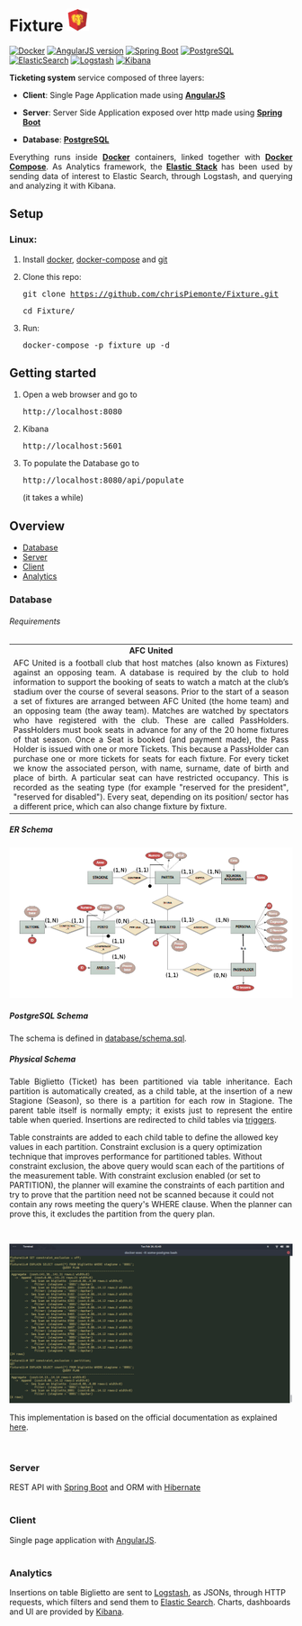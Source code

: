 # Fixture <img src="https://raw.githubusercontent.com/chrisPiemonte/Fixture/master/src/main/resources/static/images/logo_mini.d9252743.png?token=AJohXj5CL3cGEQo1QKfLO61AcODy-9kIks5amfafwA%3D%3D" width="40">

[![Docker](https://img.shields.io/badge/Docker-17.05-blue.svg?style=flat-square)](https://www.docker.com/)
[![AngularJS version](https://img.shields.io/badge/AngularJS-1.4.0-red.svg?style=flat-square)](https://angular.io/)
[![Spring Boot](https://img.shields.io/badge/Spring%20Boot-1.5.10-green.svg?style=flat-square)](https://spring.io/)
[![PostgreSQL](https://img.shields.io/badge/PostgreSQL-10.2-blue.svg?style=flat-square)](https://www.postgresql.org/)
[![ElasticSearch](https://img.shields.io/badge/ElasticSearch-6.2.1-yellow.svg?style=flat-square)](https://www.elastic.co/products/elasticsearch)
[![Logstash](https://img.shields.io/badge/Logstash-6.2.1-blue.svg?style=flat-square)](https://www.elastic.co/products/logstash)
[![Kibana](https://img.shields.io/badge/Kibana-6.2.1-ff69b4.svg?style=flat-square)](https://www.elastic.co/products/kibana)


**Ticketing system** service composed of three layers:

 - **Client**: Single Page Application made using **[AngularJS](https://angular.io/)**

 - **Server**: Server Side Application exposed over http made using **[Spring Boot](https://spring.io/)**

 - **Database**: **[PostgreSQL](https://www.postgresql.org/)**

<p align="justify">
Everything runs inside <a href="https://www.docker.com/"><b>Docker</b></a> containers, linked together with <a href="https://docs.docker.com/compose/overview/"><b>Docker Compose</b></a>. As Analytics framework, the <a href="https://www.elastic.co/products"><b>Elastic Stack</b></a> has been used by sending data of interest to Elastic Search, through Logstash, and querying and analyzing it with Kibana.
</p>

## Setup

### Linux:
1. Install [docker](https://docs.docker.com/install/), [docker-compose](https://docs.docker.com/compose/install/) and [git](https://git-scm.com/book/en/v2/Getting-Started-Installing-Git)

2. Clone this repo:<pre>git clone https://github.com/chrisPiemonte/Fixture.git </pre> <pre>cd Fixture/</pre>

3. Run:<pre>docker-compose -p fixture up -d </pre>

## Getting started
1. Open a web browser and go to <pre>http://localhost:8080</pre>

2. Kibana <pre>http://localhost:5601</pre>

3. To populate the Database go to <pre>http://localhost:8080/api/populate</pre> (it takes a while)

## Overview
- [Database](https://github.com/chrisPiemonte/Fixture#database)
- [Server](https://github.com/chrisPiemonte/Fixture#server)
- [Client](https://github.com/chrisPiemonte/Fixture#client)
- [Analytics](https://github.com/chrisPiemonte/Fixture#analytics)

### Database

###### Requirements

<table>
  <tr>
    <td colspan="2" align="center"><b>AFC United</b></td>
  </tr>
  <tr>
    <td align="justify">
    AFC United is a football club that host matches (also known as Fixtures) against an opposing team. A database is required by the club to hold information to support the booking of seats to watch a match at the club’s stadium over the course of several seasons. Prior to the start of a season a set of fixtures are arranged between AFC United (the home team) and an opposing team (the away team). Matches are watched by spectators who have registered with the club. These are called PassHolders. PassHolders must book seats in advance for any of the 20 home fixtures of that season. Once a Seat is booked (and payment made), the Pass Holder is issued with one or more Tickets. This because a PassHolder can purchase one or more tickets for seats for each fixture. For every ticket we know the associated person, with name, surname, date of birth and place of birth. A particular seat can have restricted occupancy. This is recorded as the seating type (for example "reserved for the president", "reserved for disabled"). Every seat, depending on its position/ sector has a different price, which can also change fixture by fixture.</td>
  </tr>
</table>

##### ER Schema

![ER Schema](https://raw.githubusercontent.com/chrisPiemonte/Fixture/master/documentation/img/er.png "ER Schema")

##### PostgreSQL Schema

The schema is defined in <a href="https://github.com/chrisPiemonte/Fixture/blob/master/database/schema/schema.sql">database/schema.sql</a>.

##### Physical Schema

<p align="justify">
Table Biglietto (Ticket) has been partitioned via table inheritance. Each partition is automatically created, as a child table, at the insertion of a new Stagione (Season), so there is a partition for each row in Stagione. The parent table itself is normally empty; it exists just to represent the entire table when queried. Insertions are redirected to child tables via <a href="https://github.com/chrisPiemonte/Fixture/blob/master/database/schema/schema.sql#L80">triggers</a>.

</br>

Table constraints are added to each child table to define the allowed key values in each partition. Constraint exclusion is a query optimization technique that improves performance for partitioned tables. Without constraint exclusion, the above query would scan each of the partitions of the measurement table. With constraint exclusion enabled (or set to PARTITION), the planner will examine the constraints of each partition and try to prove that the partition need not be scanned because it could not contain any rows meeting the query's WHERE clause. When the planner can prove this, it excludes the partition from the query plan.

</br>

![Explain](https://raw.githubusercontent.com/chrisPiemonte/Fixture/master/documentation/img/explain_partition.png "Explain")


This implementation is based on the official documentation as explained [here](https://www.postgresql.org/docs/9.1/static/ddl-partitioning.html).
</p></br>

### Server
REST API with [Spring Boot](https://projects.spring.io/spring-boot/) and ORM with [Hibernate](http://hibernate.org/)
</br></br>

### Client
Single page application with [AngularJS](https://angular.io/).
</br></br>

### Analytics
Insertions on table Biglietto are sent to [Logstash](https://www.elastic.co/products/logstash), as JSONs, through HTTP requests, which filters and send them to [Elastic Search](https://www.elastic.co/products/elasticsearch). Charts, dashboards and UI are provided by [Kibana](https://www.elastic.co/products/kibana).
